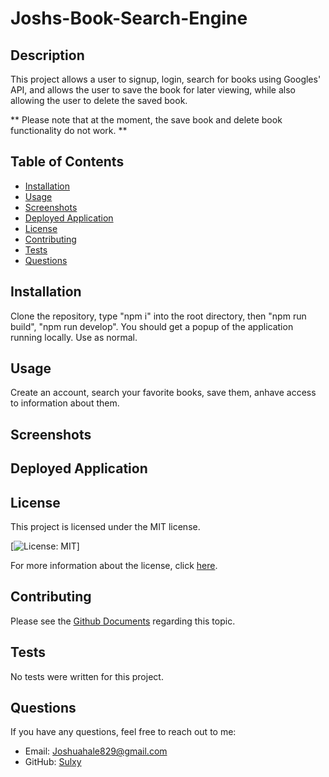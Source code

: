 # Joshs-Book-Search-Engine

## Description
This project allows a user to signup, login, search for books using Googles' API, and allows the user to save the book for later viewing, while also allowing the user to delete the saved book. 

** Please note that at the moment, the save book and delete book functionality do not work. ** 

## Table of Contents
- [Installation](#installation)
- [Usage](#usage)
- [Screenshots](#screenshots)
- [Deployed Application](#deployed-application)
- [License](#license)
- [Contributing](#contributing)
- [Tests](#tests)
- [Questions](#questions)

## Installation
Clone the repository, type "npm i" into the root directory, then "npm run build", "npm run develop". You should get a popup of the application running locally. Use as normal.

## Usage
Create an account, search your favorite books, save them, anhave access to information about them. 

## Screenshots

## Deployed Application

## License
This project is licensed under the MIT license.

[![License: MIT](https://img.shields.io/badge/License-MIT-yellow.svg)]

For more information about the license, click [here](https://opensource.org/licenses/MIT).

## Contributing
Please see the [Github Documents](https://docs.github.com/en/get-started/exploring-projects-on-github/contributing-to-a-project) regarding this topic. 

## Tests
No tests were written for this project.

## Questions
If you have any questions, feel free to reach out to me:
- Email: Joshuahale829@gmail.com
- GitHub: [Sulxy](https://github.com/Sulxy)
